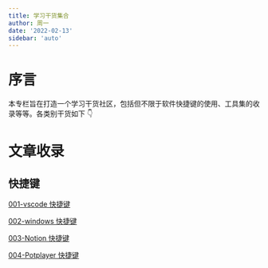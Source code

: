 ```yaml
---
title: 学习干货集合
author: 周一
date: '2022-02-13'
sidebar: 'auto'
---
```


# 序言

本专栏旨在打造一个学习干货社区，包括但不限于软件快捷键的使用、工具集的收录等等。各类别干货如下 👇

# 文章收录

## 快捷键

[001-vscode 快捷键](ShortcutKey/001.md)

[002-windows 快捷键](ShortcutKey/002.md)

[003-Notion 快捷键](ShortcutKey/003.md)

[004-Potplayer 快捷键](ShortcutKey/004.md)
